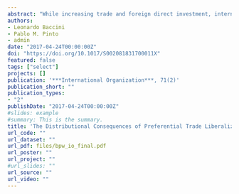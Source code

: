 ```yaml
---
abstract: "While increasing trade and foreign direct investment, international trade agreements create winners and losers. Our paper examines the distributional consequences of preferential trade agreements (PTAs) at the firm level. We contend that PTAs expand trade among the largest and most productive multinationals by lowering preferential tariffs. We examine data covering the near universe of US foreign direct investment and disaggregated tariff data from PTAs signed by the United States. Our results indicate that US preferential tariffs increase sales to the United States from the most competitive subsidiaries of multinational corporations operating in partner countries. We also find increases in market concentration in partner countries following preferential liberalization with the United States. By demonstrating that the gains from preferential liberalization are unevenly distributed across firms, we shed new light on the firm-level, economic sources of political mobilization over international trade and investment policies."
authors:
- Leonardo Baccini
- Pablo M. Pinto
- admin
date: "2017-04-24T00:00:00Z"
doi: "https://doi.org/10.1017/S002081831700011X"
featured: false
tags: ["select"]
projects: []
publication: '***International Organization***, 71(2)'
publication_short: ""
publication_types:
- "2"
publishDate: "2017-04-24T00:00:00Z"
#slides: example
#summary: This is the summary.
title: 'The Distributional Consequences of Preferential Trade Liberalization: Firm-level Evidence'
url_code: ""
url_dataset: ""
url_pdf: files/bpw_io_final.pdf
url_poster: ""
url_project: ""
#url_slides: ""
url_source: ""
url_video: ""
---
```



